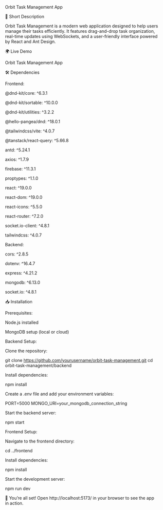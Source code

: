 Orbit Task Management App

🚀 Short Description

Orbit Task Management is a modern web application designed to help users manage their tasks efficiently. It features drag-and-drop task organization, real-time updates using WebSockets, and a user-friendly interface powered by React and Ant Design.

🌍 Live Demo

Orbit Task Management App

🛠️ Dependencies

Frontend:

@dnd-kit/core: ^6.3.1

@dnd-kit/sortable: ^10.0.0

@dnd-kit/utilities: ^3.2.2

@hello-pangea/dnd: ^18.0.1

@tailwindcss/vite: ^4.0.7

@tanstack/react-query: ^5.66.8

antd: ^5.24.1

axios: ^1.7.9

firebase: ^11.3.1

proptypes: ^1.1.0

react: ^19.0.0

react-dom: ^19.0.0

react-icons: ^5.5.0

react-router: ^7.2.0

socket.io-client: ^4.8.1

tailwindcss: ^4.0.7

Backend:

cors: ^2.8.5

dotenv: ^16.4.7

express: ^4.21.2

mongodb: ^6.13.0

socket.io: ^4.8.1

📥 Installation

Prerequisites:

Node.js installed

MongoDB setup (local or cloud)

Backend Setup:

Clone the repository:

git clone https://github.com/yourusername/orbit-task-management.git
cd orbit-task-management/backend

Install dependencies:

npm install

Create a .env file and add your environment variables:

PORT=5000
MONGO_URI=your_mongodb_connection_string

Start the backend server:

npm start

Frontend Setup:

Navigate to the frontend directory:

cd ../frontend

Install dependencies:

npm install

Start the development server:

npm run dev

🎉 You’re all set! Open http://localhost:5173/ in your browser to see the app in action.



